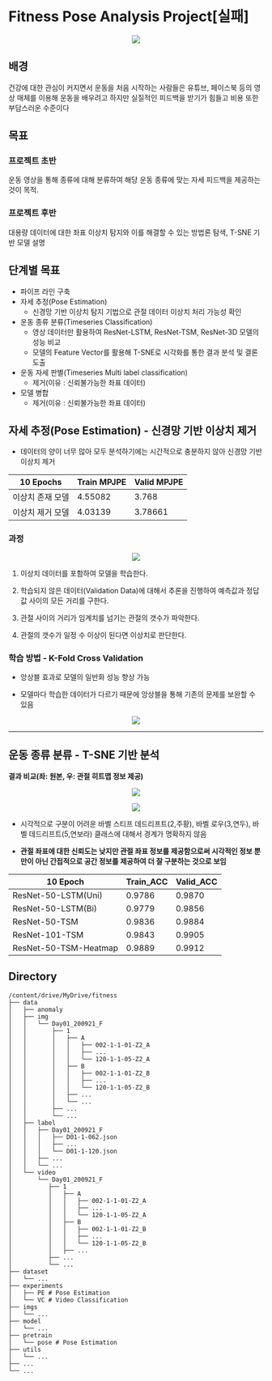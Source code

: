 # Fitness Pose Analysis Project[실패]

<p align="center"><img src = './imgs/title.PNG'>

## 배경

건강에 대한 관심이 커지면서 운동을 처음 시작하는 사람들은 유튜브, 페이스북 등의 영상 매체를 이용해 운동을 배우려고 하지만 실질적인 피드백을 받기가 힘들고 비용 또한 부담스러운 수준이다

## 목표

### 프로젝트 초반

운동 영상을 통해 종류에 대해 분류하여 해당 운동 종류에 맞는 자세 피드백을 제공하는 것이 목적.

### 프로젝트 후반

대용량 데이터에 대한 좌표 이상치 탐지와 이를 해결할 수 있는 방법론 탐색, T-SNE 기반 모델 설명

## 단계별 목표

- 파이프 라인 구축
- 자세 추정(Pose Estimation)
    - 신경망 기반 이상치 탐지 기법으로 관절 데이터 이상치 처리 가능성 확인
- 운동 종류 분류(Timeseries Classification)
    - 영상 데이터만 활용하여 ResNet-LSTM, ResNet-TSM, ResNet-3D 모델의 성능 비교
    - 모델의 Feature Vector를 활용해 T-SNE로 시각화를 통한 결과 분석 및 결론 도출
- 운동 자세 판별(Timeseries Multi label classification)
    - 제거(이유 : 신뢰불가능한 좌표 데이터)
- 모델 병합
    - 제거(이유 : 신뢰불가능한 좌표 데이터)

## 자세 추정(Pose Estimation) - 신경망 기반 이상치 제거

- 데이터의 양이 너무 많아 모두 분석하기에는 시간적으로 충분하지 않아 신경망 기반 이상치 제거

|10 Epochs|Train MPJPE|Valid MPJPE|
|---|---|---|
|이상치 존재 모델|4.55082|3.768|
|이상치 제거 모델|4.03139|3.78661|

### 과정

<p align="center"><img src = './imgs/pose-anomaly.png'>

1. 이상치 데이터를 포함하여 모델을 학습한다.

2. 학습되지 않은 데이터(Validation Data)에 대해서 추론을 진행하여 예측값과 정답값 사이의 모든 거리를 구한다.

3. 관절 사이의 거리가 임계치를 넘기는 관절의 갯수가 파악한다.

4. 관절의 갯수가 일정 수 이상이 된다면 이상치로 판단한다.

### 학습 방법 - K-Fold Cross Validation

- 앙상블 효과로 모델의 일반화 성능 향상 가능

- 모델마다 학습한 데이터가 다르기 때문에 앙상블을 통해 기존의 문제를 보완할 수 있음

<p align="center"><img src = './imgs/cv.PNG'>

---

## 운동 종류 분류 - T-SNE 기반 분석

**결과 비교(좌: 원본, 우: 관절 히트맵 정보 제공)**
<p align="center"><img src = './imgs/input.PNG'>

<p align="center"><img src = './imgs/tsne.PNG'>

- 시각적으로 구분이 어려운 바벨 스티프 데드리프트(2,주황), 바벨 로우(3,연두), 바벨 데드리프트(5,연보라) 클래스에 대해서 경계가 명확하지 않음

- **관절 좌표에 대한 신뢰도는 낮지만 관절 좌표 정보를 제공함으로써 시각적인 정보 뿐만이 아닌 간접적으로 공간 정보를 제공하여 더 잘 구분하는 것으로 보임**

|10 Epoch|Train_ACC|Valid_ACC|
|---|---|---|
|ResNet-50-LSTM(Uni)|0.9786|0.9870|
|ResNet-50-LSTM(Bi)|0.9779|0.9856|
|ResNet-50-TSM|0.9836|0.9884|
|ResNet-101-TSM|0.9843|0.9905|
|ResNet-50-TSM-Heatmap|0.9889|0.9912|

## Directory

    /content/drive/MyDrive/fitness
    ├── data
    │   ├── anomaly
    │   ├── img
    │   │   └── Day01_200921_F
    │   │       ├── 1
    │   │       │   ├── A
    │   │       │   │   ├── 002-1-1-01-Z2_A
    │   │       │   │   ├── ...
    │   │       │   │   └── 120-1-1-05-Z2_A
    │   │       │   ├── B
    │   │       │   │   ├── 002-1-1-01-Z2_B
    │   │       │   │   ├── ...
    │   │       │   │   └── 120-1-1-05-Z2_B
    │   │       │   ├── ...
    │   │       │   └── ...
    │   │       ├── ...
    │   │       └── ...
    │   ├── label
    │   │   ├── Day01_200921_F
    │   │   │   ├── D01-1-062.json
    │   │   │   ├── ...
    │   │   │   └── D01-1-120.json
    │   │   ├── ...
    │   │   └── ...
    │   └── video
    │       └── Day01_200921_F
    │          ├── 1
    │          │   ├── A
    │          │   │   ├── 002-1-1-01-Z2_A
    │          │   │   ├── ...
    │          │   │   └── 120-1-1-05-Z2_A
    │          │   ├── B
    │          │   │   ├── 002-1-1-01-Z2_B
    │          │   │   ├── ...
    │          │   │   └── 120-1-1-05-Z2_B
    │          │   ├── ...
    │          ├── ...
    │          └── ...
    ├── dataset
    │   └── ...
    ├── experiments
    │   ├── PE # Pose Estimation 
    │   └── VC # Video Classification
    ├── imgs
    │   └── ...
    ├── model
    │   └── ...
    ├── pretrain
    │   └── pose # Pose Estimation 
    ├── utils
    │   └── ...
    ├── ...
    └── ...

